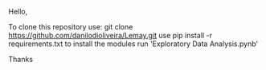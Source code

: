 Hello,

To clone this repository use: git clone https://github.com/danilodioliveira/Lemay.git
use pip install -r requirements.txt to install the modules
run 'Exploratory Data Analysis.pynb'

Thanks
